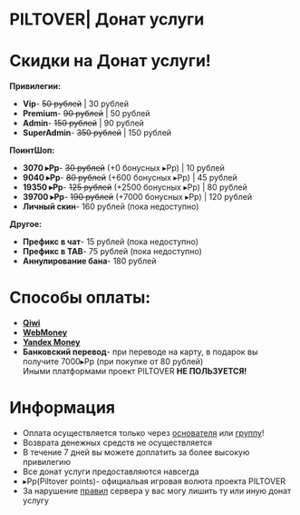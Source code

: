 # PILTOVER| Донат услуги
# Скидки на Донат услуги! 
**Привилегии:** 
- **Vip**- ~~50 рублей~~         | 30 рублей 
- **Premium**- ~~90 рублей~~     | 50 рублей
- **Admin**- ~~150 рублей~~      | 90 рублей
- **SuperAdmin**- ~~350 рублей~~ | 150 рублей

**ПоинтШоп:** 
- **3070 ▸Pp**- ~~30 рублей~~     (+0 бонусных ▸Pp)    | 10 рублей
- **9040 ▸Pp**- ~~80 рублей~~     (+600 бонусных ▸Pp)  | 45 рублей
- **19350 ▸Pp**- ~~125 рублей~~   (+2500 бонусных ▸Pp) | 80 рублей
- **39700 ▸Pp**- ~~190 рублей~~   (+7000 бонусных ▸Pp) | 120 рублей
- **Личный скин**- 160 рублей (пока недоступно)

**Другое:** 
- **Префикс в чат**- 15 рублей (пока недоступно) 
- **Префикс в TAB**- 75 рублей (пока недоступно)
- **Аннулирование бана**- 180 рублей

# Способы оплаты:
- **[Qiwi](https://qiwi.com/)**
- **[WebMoney](https://www.webmoney.ru/rus/)**
- **[Yandex Money](https://money.yandex.ru/actions)**
- **Банковский перевод**- при переводе на карту, в подарок вы получите 7000▸Pp (при покупке от 80 рублей)
<br> Иными платформами проект PILTOVER **НЕ ПОЛЬЗУЕТСЯ!**

# Информация 
- Оплата осуществляется только через [основателя](https://vk.com/oleg_volkov_ru) или [группу](https://vk.com/piltoverim)!
- Возврата денежных средств не осуществляется 
- В течение 7 дней вы можете доплатить за более высокую привилегию 
- Все донат услуги предоставляются навсегда 
- ▸Pp(Piltover points)- официальая игровая волюта проекта PILTOVER 
- За нарушение [правил](https://github.com/SirShaco/PILTOVER/blob/master/rule..) сервера у вас могу лишить ту или иную донат услугу

 

